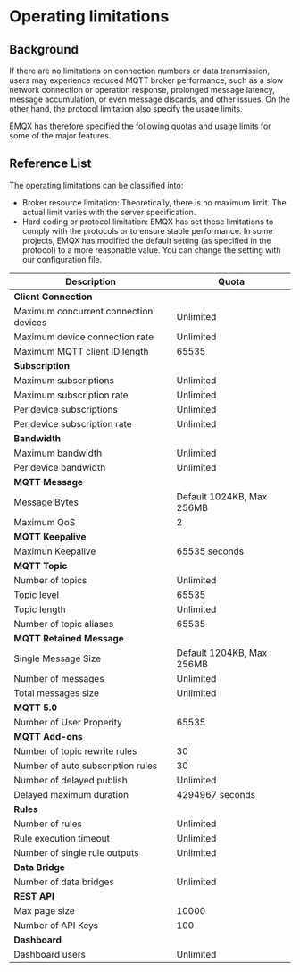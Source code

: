 # Operating limitations

## Background

If there are no limitations on connection numbers or data transmission, users may experience reduced MQTT broker performance, such as a slow network connection or operation response, prolonged message latency, message accumulation, or even message discards, and other issues. On the other hand, the protocol limitation also specify the usage limits.  

EMQX has therefore specified the following quotas and usage limits for some of the major features.

## Reference List

The operating limitations can be classified into:

- Broker resource limitation: Theoretically, there is no maximum limit. The actual limit varies with the server specification.
- Hard coding or protocol limitation: EMQX has set these limitations to comply with the protocols or to ensure stable performance. In some projects, EMQX has modified the default setting (as specified in the protocol) to a more reasonable value. You can change the setting with our configuration file.

| **Description**                       | **Quota**                 |
| ------------------------------------- | ------------------------- |
| **Client Connection**                 |                           |
| Maximum concurrent connection devices | Unlimited                 |
| Maximum device connection rate        | Unlimited                 |
| Maximum MQTT client ID length         | 65535                     |
| **Subscription**                      |                           |
| Maximum subscriptions                 | Unlimited                 |
| Maximum subscription rate             | Unlimited                 |
| Per device subscriptions              | Unlimited                 |
| Per device subscription rate          | Unlimited                 |
| **Bandwidth**                         |                           |
| Maximum bandwidth                     | Unlimited                 |
| Per device bandwidth                  | Unlimited                 |
| **MQTT Message**                      |                           |
| Message Bytes                         | Default 1024KB, Max 256MB |
| Maximum QoS                           | 2                         |
| **MQTT Keepalive**                    |                           |
| Maximun Keepalive                     | 65535 seconds             |
| **MQTT Topic**                        |                           |
| Number of topics                      | Unlimited                 |
| Topic level                           | 65535                     |
| Topic length                          | Unlimited                 |
| Number of topic aliases               | 65535                     |
| **MQTT Retained Message**             |                           |
| Single Message Size                   | Default 1204KB, Max 256MB |
| Number of messages                    | Unlimited                 |
| Total messages size                   | Unlimited                 |
| **MQTT 5.0**                          |                           |
| Number of User Properity              | 65535                     |
| **MQTT Add-ons**                      |                           |
| Number of topic rewrite rules         | 30                        |
| Number of auto subscription rules     | 30                        |
| Number of delayed publish             | Unlimited                 |
| Delayed maximum duration              | 4294967 seconds           |
| **Rules**                             |                           |
| Number of rules                       | Unlimited                 |
| Rule execution timeout                | Unlimited                 |
| Number of single rule outputs         | Unlimited                 |
| **Data Bridge**                       |                           |
| Number of data bridges                | Unlimited                 |
| **REST API**                          |                           |
| Max page size                         | 10000                     |
| Number of API Keys                    | 100                       |
| **Dashboard**                         |                           |
| Dashboard users                       | Unlimited                 |
